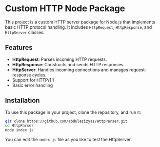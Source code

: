 # Custom HTTP Node Package

This project is a custom HTTP server package for Node.js that implements basic HTTP protocol handling. It includes `HttpRequest`, `HttpResponse`, and `HttpServer` classes.

## Features

- **HttpRequest**: Parses incoming HTTP requests.
- **HttpResponse**: Constructs and sends HTTP responses.
- **HttpServer**: Handles incoming connections and manages request-response cycles.
- Support for HTTP/1.1
- Basic error handling

## Installation

To use this package in your project, clone the repository, and run it:

```bash
git clone https://github.com/abdulazizyas/HttpParser.git
cd HttpParser
node index.js
```

You can edit the `index.js` file as you like to test the HttpServer.
